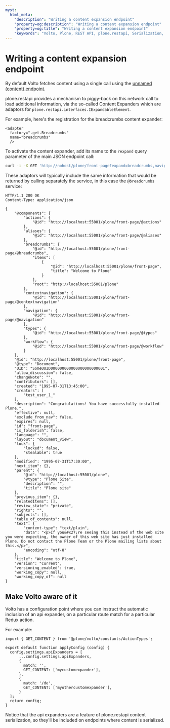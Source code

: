 ```yaml
---
myst:
  html_meta:
    "description": "Writing a content expansion endpoint"
    "property=og:description": "Writing a content expansion endpoint"
    "property=og:title": "Writing a content expansion endpoint"
    "keywords": "Volto, Plone, REST API, plone.restapi, Serialization, Content Expanders"
---
```


# Writing a content expansion endpoint

By default Volto fetches content using a single call using the
[unnamed (content) endpoint](https://github.com/plone/plone.restapi/blob/afde2a940d2518e061eb3fe30093093af55e3a50/src/plone/restapi/services/content/configure.zcml#L15-L20).

plone.restapi provides a mechanism to piggy-back on this network call to load
additional information, via the so-called Content Expanders which are adaptors
for `plone.restapi.interfaces.IExpandableElement`.

For example, here's the registration for the breadcrumbs content expander:

```
<adapter
  factory=".get.Breadcrumbs"
  name="breadcrumbs"
  />
```

To activate the content expander, add its name to the `?expand` query parameter
of the main JSON endpoint call:

```bash
curl -i -X GET 'http://nohost/plone/front-page?expand=breadcrumbs,navigation' -H "Accept: application/json" --user admin:secret
```

These adaptors will typically include the same information that would be returned by calling
separately the service, in this case the `@breadcrumbs` service:

```
HTTP/1.1 200 OK
Content-Type: application/json

{
    "@components": {
        "actions": {
            "@id": "http://localhost:55001/plone/front-page/@actions"
        },
        "aliases": {
            "@id": "http://localhost:55001/plone/front-page/@aliases"
        },
        "breadcrumbs": {
            "@id": "http://localhost:55001/plone/front-page/@breadcrumbs",
            "items": [
                {
                    "@id": "http://localhost:55001/plone/front-page",
                    "title": "Welcome to Plone"
                }
            ],
            "root": "http://localhost:55001/plone"
        },
        "contextnavigation": {
            "@id": "http://localhost:55001/plone/front-page/@contextnavigation"
        },
        "navigation": {
            "@id": "http://localhost:55001/plone/front-page/@navigation"
        },
        "types": {
            "@id": "http://localhost:55001/plone/front-page/@types"
        },
        "workflow": {
            "@id": "http://localhost:55001/plone/front-page/@workflow"
        }
    },
    "@id": "http://localhost:55001/plone/front-page",
    "@type": "Document",
    "UID": "SomeUUID000000000000000000000001",
    "allow_discussion": false,
    "changeNote": "",
    "contributors": [],
    "created": "1995-07-31T13:45:00",
    "creators": [
        "test_user_1_"
    ],
    "description": "Congratulations! You have successfully installed Plone.",
    "effective": null,
    "exclude_from_nav": false,
    "expires": null,
    "id": "front-page",
    "is_folderish": false,
    "language": "",
    "layout": "document_view",
    "lock": {
        "locked": false,
        "stealable": true
    },
    "modified": "1995-07-31T17:30:00",
    "next_item": {},
    "parent": {
        "@id": "http://localhost:55001/plone",
        "@type": "Plone Site",
        "description": "",
        "title": "Plone site"
    },
    "previous_item": {},
    "relatedItems": [],
    "review_state": "private",
    "rights": "",
    "subjects": [],
    "table_of_contents": null,
    "text": {
        "content-type": "text/plain",
        "data": "<p>If you&#x27;re seeing this instead of the web site you were expecting, the owner of this web site has just installed Plone. Do not contact the Plone Team or the Plone mailing lists about this.</p>",
        "encoding": "utf-8"
    },
    "title": "Welcome to Plone",
    "version": "current",
    "versioning_enabled": true,
    "working_copy": null,
    "working_copy_of": null
}
```

## Make Volto aware of it

Volto has a configuration point where you can instruct the automatic inclusion
of an api expander, on a particular route match for a particular Redux action.

For example:

```
import { GET_CONTENT } from '@plone/volto/constants/ActionTypes';

export default function applyConfig (config) {
  config.settings.apiExpanders = [
      ...config.settings.apiExpanders,
      {
        match: '',
        GET_CONTENT: ['mycustomexpander'],
      },
      {
        match: '/de',
        GET_CONTENT: ['myothercustomexpander'],
      }
  ];
  return config;
}
```

Notice that the api expanders are a feature of plone.restapi content
serialization, so they'll be included on endpoints where content is serialized.
